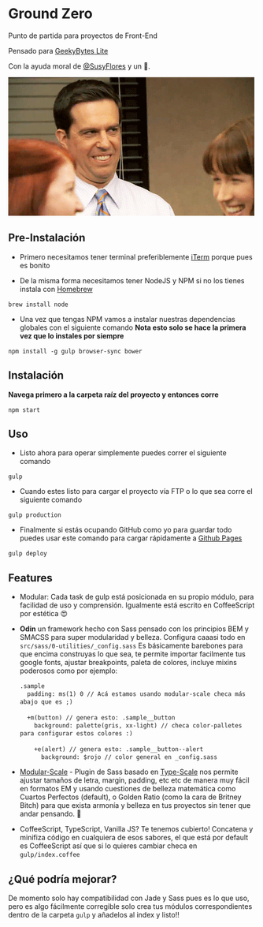 # Ground Zero
Punto de partida para proyectos de Front-End

Pensado para [GeekyBytes Lite](http://geekybytes.mx)

Con la ayuda moral de [@SusyFlores](https://github.com/SusyFlores) y un 🐶.

![MRW Life](mfw.gif)


## Pre-Instalación
- Primero necesitamos tener terminal preferiblemente [iTerm](https://www.iterm2.com/) porque pues es bonito

- De la misma forma necesitamos tener NodeJS y NPM si no los tienes instala con [Homebrew](http://brew.sh/)
```
brew install node
```
- Una vez que tengas NPM vamos a instalar nuestras dependencias globales con el siguiente comando **Nota esto solo se hace la primera vez que lo instales por siempre**
```
npm install -g gulp browser-sync bower
```

## Instalación

**Navega primero a la carpeta raíz del proyecto y entonces corre**

```
npm start
```

## Uso

- Listo ahora para operar simplemente puedes correr el siguiente comando
```
gulp
```
- Cuando estes listo para cargar el proyecto vía FTP o lo que sea corre el siguiente comando
```
gulp production
```
- Finalmente si estás ocupando GitHub como yo para guardar todo puedes usar este comando para cargar rápidamente a [Github Pages](https://pages.github.com/)
```
gulp deploy
```

## Features
- Modular: Cada task de gulp está posicionada en su propio módulo, para facilidad de uso y comprensión. Igualmente está escrito en CoffeeScript por estética 😍


- **Odin** un framework hecho con Sass pensado con los principios BEM y SMACSS para super modularidad y belleza. Configura caaasi todo en `src/sass/0-utilities/_config.sass` Es básicamente barebones para que encima construyas lo que sea, te permite importar facilmente tus google fonts, ajustar breakpoints, paleta de colores, incluye mixins poderosos como por ejemplo:

  ```
  .sample
    padding: ms(1) 0 // Acá estamos usando modular-scale checa más abajo que es ;)

    +m(button) // genera esto: .sample__button
      background: palette(gris, xx-light) // checa color-palletes para configurar estos colores :)

      +e(alert) // genera esto: .sample__button--alert
        background: $rojo // color general en _config.sass
  ```

- [Modular-Scale](https://github.com/modularscale/modularscale-sass) - Plugin de Sass basado en [Type-Scale](http://type-scale.com/) nos permite ajustar tamaños de letra, margin, padding, etc etc de manera muy fácil en formatos EM y usando cuestiones de belleza matemática como Cuartos Perfectos (default), o Golden Ratio (como la cara de Britney Bitch) para que exista armonía y belleza en tus proyectos sin tener que andar pensando. 🍺

- CoffeeScript, TypeScript, Vanilla JS? Te tenemos cubierto! Concatena y minifiza código en cualquiera de esos sabores, el que está por default es CoffeeScript así que si lo quieres cambiar checa en `gulp/index.coffee`

## ¿Qué podría mejorar?
De momento solo hay compatibilidad con Jade y Sass pues es lo que uso, pero es algo fácilmente corregible solo crea tus módulos correspondientes dentro de la carpeta `gulp` y añadelos al index y listo!!
